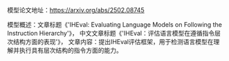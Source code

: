 模型论文地址：https://arxiv.org/abs/2502.08745

模型概述：文章标题《'IHEval: Evaluating Language Models on Following the Instruction Hierarchy'》，
中文文章标题《'IHEval：评估语言模型在遵循指令层次结构方面的表现'》，
文章内容：提出IHEval评估框架，用于检测语言模型在理解并执行具有层次结构的指令方面的能力。
